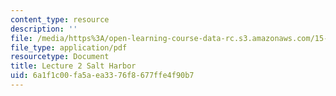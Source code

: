 ```yaml
---
content_type: resource
description: ''
file: /media/https%3A/open-learning-course-data-rc.s3.amazonaws.com/15-067-competitive-decision-making-and-negotiation-spring-2011/6a1f1c00fa5aea3376f8677ffe4f90b7_MIT15_067S11_lec02.pdf
file_type: application/pdf
resourcetype: Document
title: Lecture 2 Salt Harbor
uid: 6a1f1c00-fa5a-ea33-76f8-677ffe4f90b7
---
```

